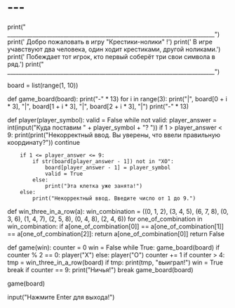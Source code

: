 # ---
print("                                     __________________________________________________________________________")
print('                                                     Добро пожаловать в игру "Крестики-нолики" !')
print('                                        В игре учавствуют два человека, один ходит крестиками, другой ноликами.')
print('                                            Побеждает тот игрок, кто первый соберёт три свои символа в ряд.')
print("                                     __________________________________________________________________________")

board = list(range(1, 10))


def game_board(board):
    print("-" * 13)
    for i in range(3):
        print("|", board[0 + i * 3], "|", board[1 + i * 3], "|", board[2 + i * 3], "|")
        print("-" * 13)


def player(player_symbol):
    valid = False
    while not valid:
        player_answer = int(input("Куда поставим " + player_symbol + "? "))
        if 1 > player_answer < 9:
            print(print("Некорректный ввод. Вы уверены, что ввели правильную координату?"))
            continue

        if 1 <= player_answer <= 9:
            if str(board[player_answer - 1]) not in "XO":
                board[player_answer - 1] = player_symbol
                valid = True
            else:
                print("Эта клетка уже занята!")
        else:
            print("Некорректный ввод. Введите число от 1 до 9.")


def win_three_in_a_row(a):
    win_combination = ((0, 1, 2), (3, 4, 5), (6, 7, 8), (0, 3, 6), (1, 4, 7), (2, 5, 8), (0, 4, 8), (2, 4, 6))
    for one_of_combination in win_combination:
        if a[one_of_combination[0]] == a[one_of_combination[1]] == a[one_of_combination[2]]:
            return a[one_of_combination[0]]
    return False


def game(win):
    counter = 0
    win = False
    while True:
        game_board(board)
        if counter % 2 == 0:
            player("X")
        else:
            player("O")
        counter += 1
        if counter > 4:
            tmp = win_three_in_a_row(board)
            if tmp:
                print(tmp, "выиграл!")
                win = True
                break
        if counter == 9:
            print("Ничья!")
            break
    game_board(board)


game(board)

input("Нажмите Enter для выхода!")
